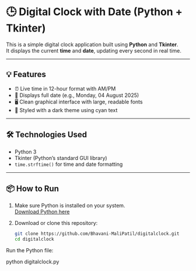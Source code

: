 # 🕒 Digital Clock with Date (Python + Tkinter)

This is a simple digital clock application built using **Python** and **Tkinter**.  
It displays the current **time** and **date**, updating every second in real time.

---

## 💡 Features

- ⏰ Live time in 12-hour format with AM/PM
- 📅 Displays full date (e.g., Monday, 04 August 2025)
- 🖥️ Clean graphical interface with large, readable fonts
- 🎨 Styled with a dark theme using cyan text

---

## 🛠️ Technologies Used

- Python 3
- Tkinter (Python’s standard GUI library)
- `time.strftime()` for time and date formatting

---

## 📦 How to Run

1. Make sure Python is installed on your system.  
   [Download Python here](https://www.python.org/downloads/)

2. Download or clone this repository:
   ```bash
   git clone https://github.com/Bhavani-MaliPatil/digitalclock.git
   cd digitalclock
Run the Python file:

python digitalclock.py
 
